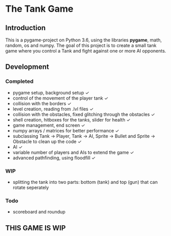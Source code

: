 # The Tank Game

## Introduction
This is a pygame-project on Python 3.6, using the libraries **pygame**, math, random, os and numpy.
The goal of this project is to create a small tank game where you control a Tank and fight against one or more AI opponents.

## Development

### Completed
- pygame setup, background setup ✓
- control of the movement of the player tank ✓
- collision with the borders ✓
- level creation, reading from .lvl files ✓
- collision with the obstacles, fixed glitching through the obstacles ✓
- shell creation, hitboxes for the tanks, slider for health ✓
- game management, end screen ✓
- numpy arrays / matrices for better performance ✓
- subclassing Tank -> Player, Tank -> AI, Sprite -> Bullet and Sprite -> Obstacle to clean up the code ✓
- AI ✓
- variable number of players and AIs to extend the game ✓
- advanced pathfinding, using floodfill ✓

### WIP
- splitting the tank into two parts: bottom (tank) and top (gun) that can rotate seperately

### Todo
- scoreboard and roundup

## THIS GAME IS WIP
